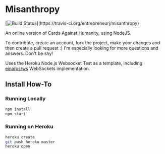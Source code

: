 # Misanthropy
[![Build Status](https://travis-ci.org/entrepreneurj/misanthropy.svg?)](https://travis-ci.org/entrepreneurj/misanthropy)

An online version of Cards Against Humanity, using NodeJS.

To contribute, create an account, fork the project, make your changes and then create a pull request :) I'm especially looking for more questions and answers. Don't be shy!

Uses the Heroku Node.js Websocket Test as a template, including [einaros/ws](http://einaros.github.io/ws/) WebSockets implementation.


## Install How-To

### Running Locally

``` bash
npm install
npm start
```

### Running on Heroku

``` bash
heroku create
git push heroku master
heroku open
```
